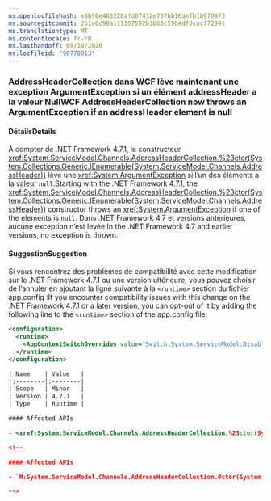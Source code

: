 ```yaml
---
ms.openlocfilehash: e8b98e465228afd07432e737bb16aefb1b979973
ms.sourcegitcommit: 261e0c98a111357692b3b63c596edf0cacf72991
ms.translationtype: MT
ms.contentlocale: fr-FR
ms.lasthandoff: 09/18/2020
ms.locfileid: "90770913"
---
```

### <a name="wcf-addressheadercollection-now-throws-an-argumentexception-if-an-addressheader-element-is-null"></a><span data-ttu-id="b8569-101">AddressHeaderCollection dans WCF lève maintenant une exception ArgumentException si un élément addressHeader a la valeur Null</span><span class="sxs-lookup"><span data-stu-id="b8569-101">WCF AddressHeaderCollection now throws an ArgumentException if an addressHeader element is null</span></span>

#### <a name="details"></a><span data-ttu-id="b8569-102">Détails</span><span class="sxs-lookup"><span data-stu-id="b8569-102">Details</span></span>

<span data-ttu-id="b8569-103">À compter de .NET Framework 4.7.1, le constructeur <xref:System.ServiceModel.Channels.AddressHeaderCollection.%23ctor(System.Collections.Generic.IEnumerable{System.ServiceModel.Channels.AddressHeader})> lève une <xref:System.ArgumentException> si l’un des éléments a la valeur `null`.</span><span class="sxs-lookup"><span data-stu-id="b8569-103">Starting with the .NET Framework 4.7.1, the <xref:System.ServiceModel.Channels.AddressHeaderCollection.%23ctor(System.Collections.Generic.IEnumerable{System.ServiceModel.Channels.AddressHeader})> constructor throws an <xref:System.ArgumentException> if one of the elements is `null`.</span></span> <span data-ttu-id="b8569-104">Dans .NET Framework 4.7 et versions antérieures, aucune exception n’est levée.</span><span class="sxs-lookup"><span data-stu-id="b8569-104">In the .NET Framework 4.7 and earlier versions, no exception is thrown.</span></span>

#### <a name="suggestion"></a><span data-ttu-id="b8569-105">Suggestion</span><span class="sxs-lookup"><span data-stu-id="b8569-105">Suggestion</span></span>

<span data-ttu-id="b8569-106">Si vous rencontrez des problèmes de compatibilité avec cette modification sur le .NET Framework 4.7.1 ou une version ultérieure, vous pouvez choisir de l’annuler en ajoutant la ligne suivante à la `<runtime>` section du fichier app.config :</span><span class="sxs-lookup"><span data-stu-id="b8569-106">If you encounter compatibility issues with this change on the .NET Framework 4.7.1 or a later version, you can opt-out of it by adding the following line to the `<runtime>` section of the app.config file:</span></span>

```xml
<configuration>
  <runtime>
    <AppContextSwitchOverrides value="Switch.System.ServiceModel.DisableAddressHeaderCollectionValidation=true" />
  </runtime>
</configuration>

| Name    | Value   |
|:--------|:--------|
| Scope   | Minor   |
| Version | 4.7.1   |
| Type    | Runtime |

#### Affected APIs

- <xref:System.ServiceModel.Channels.AddressHeaderCollection.%23ctor(System.Collections.Generic.IEnumerable{System.ServiceModel.Channels.AddressHeader})>

<!--

#### Affected APIs

- `M:System.ServiceModel.Channels.AddressHeaderCollection.#ctor(System.Collections.Generic.IEnumerable{System.ServiceModel.Channels.AddressHeader})`

-->
